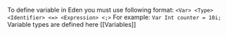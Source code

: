 To define variable in Eden you must use following format:
`<Var> <Type> <Identifier> <=> <Expression> <;>`
For example:
`Var Int counter = 10i;`
Variable types are defined here [[Variables]]